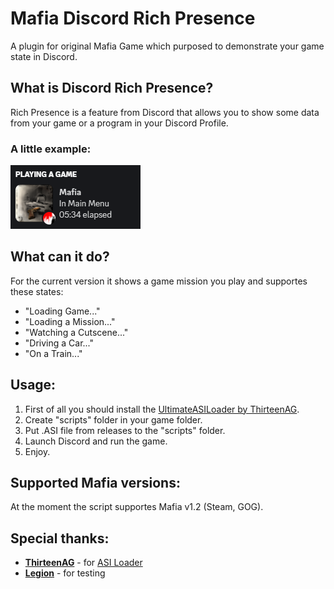 # Mafia Discord Rich Presence

A plugin for original Mafia Game which purposed to demonstrate your game state in Discord.

## What is Discord Rich Presence?

Rich Presence is a feature from Discord that allows you to show some data from your game or a program in your Discord Profile.

### A little example:

![Witam](https://raw.githubusercontent.com/Smelson/MafiaDiscordRpc/main/Screenshots/1.png)

## What can it do?
For the current version it shows a game mission you play and supportes these states:
* "Loading Game..."
* "Loading a Mission..."
* "Watching a Cutscene..."
* "Driving a Car..."
* "On a Train..."

## Usage:
1. First of all you should install the [UltimateASILoader by ThirteenAG](https://github.com/ThirteenAG/Ultimate-ASI-Loader).
2. Create "scripts" folder in your game folder.
3. Put .ASI file from releases to the "scripts" folder.
4. Launch Discord and run the game.
5. Enjoy.

## Supported Mafia versions:
At the moment the script supportes Mafia v1.2 (Steam, GOG).

## Special thanks:
* [**ThirteenAG**](https://github.com/ThirteenAG) - for [ASI Loader](https://github.com/ThirteenAG/Ultimate-ASI-Loader)
* [**Legion**](https://github.com/legion2809/) - for testing
